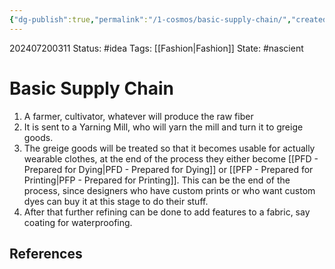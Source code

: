 ```yaml
---
{"dg-publish":true,"permalink":"/1-cosmos/basic-supply-chain/","created":"2025-01-22T11:17:14.318-05:00","updated":"2024-07-20T03:11:38.341-04:00"}
---
```


202407200311
Status: #idea
Tags: [[Fashion\|Fashion]]
State: #nascient
# Basic Supply Chain
1. A farmer, cultivator, whatever will produce the raw fiber
2. It is sent to a Yarning Mill, who will yarn the mill and turn it to greige goods.
3. The greige goods will be treated so that it becomes usable for actually wearable clothes, at the end of the process they either become [[PFD - Prepared for Dying\|PFD - Prepared for Dying]] or [[PFP - Prepared for Printing\|PFP - Prepared for Printing]].  This can be the end of the process, since designers who have custom prints or who want custom dyes can buy it at this stage to do their stuff.
4. After that further refining can be done to add features to a fabric, say coating for waterproofing.


## References

